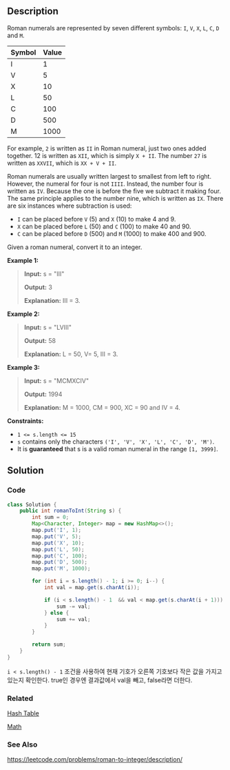 ## Description

Roman numerals are represented by seven different symbols: `I`, `V`, `X`, `L`, `C`, `D` and `M`.

Symbol   |    Value
-|-
I|             1
V|             5
X|             10
L|             50
C|             100
D|             500
M|             1000

For example, `2` is written as `II` in Roman numeral, just two ones added together. 12 is written as `XII`, which is simply `X + II`. The number `27` is written as `XXVII`, which is `XX + V + II`.

Roman numerals are usually written largest to smallest from left to right. However, the numeral for four is not `IIII`. Instead, the number four is written as `IV`. Because the one is before the five we subtract it making four. The same principle applies to the number nine, which is written as `IX`. There are six instances where subtraction is used:

- `I` can be placed before `V` (5) and `X` (10) to make 4 and 9. 
- `X` can be placed before `L` (50) and `C` (100) to make 40 and 90. 
- `C` can be placed before `D` (500) and `M` (1000) to make 400 and 900.

Given a roman numeral, convert it to an integer.

**Example 1:**

> **Input:** s = "III"
> 
> **Output:** 3
> 
> **Explanation:** III = 3.

**Example 2:**

> **Input:** s = "LVIII"
> 
> **Output:** 58
> 
> **Explanation:** L = 50, V= 5, III = 3.

**Example 3:**

> **Input:** s = "MCMXCIV"
> 
> **Output:** 1994
> 
> **Explanation:** M = 1000, CM = 900, XC = 90 and IV = 4.
  
**Constraints:**

- `1 <= s.length <= 15`
- `s` contains only the characters `('I', 'V', 'X', 'L', 'C', 'D', 'M')`.
- It is **guaranteed** that s is a valid roman numeral in the range `[1, 3999]`.

## Solution
### Code
```java
class Solution {
    public int romanToInt(String s) {
        int sum = 0;
        Map<Character, Integer> map = new HashMap<>();
        map.put('I', 1);
        map.put('V', 5);
        map.put('X', 10);
        map.put('L', 50);
        map.put('C', 100);
        map.put('D', 500);
        map.put('M', 1000);

        for (int i = s.length() - 1; i >= 0; i--) {
            int val = map.get(s.charAt(i));

            if (i < s.length() - 1  && val < map.get(s.charAt(i + 1))) {
                sum -= val;
            } else {
                sum += val;
            }
        }

        return sum;
    }
}
```
`i < s.length() - 1` 조건을 사용하여 현재 기호가 오른쪽 기호보다 작은 값을 가지고 있는지 확인한다. true인 경우엔 결과값에서 val을 빼고, false라면 더한다.  

### Related

[Hash Table](/Data-Structure/Hash-Table.md)

[Math](/Java/Math-class.md)

### See Also

https://leetcode.com/problems/roman-to-integer/description/
